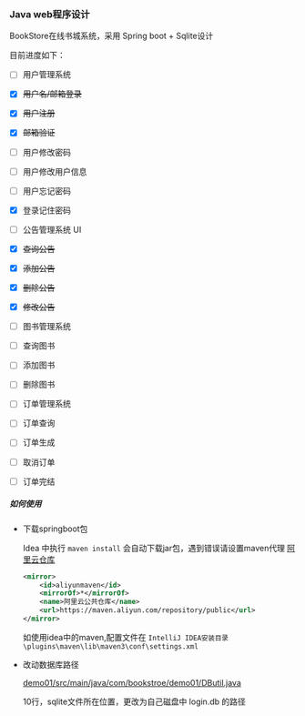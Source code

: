 ### Java web程序设计

BookStore在线书城系统，采用 Spring boot + Sqlite设计

目前进度如下：



- [ ] 用户管理系统

- [x] <del>用户名/邮箱登录</del>

- [x] <del>用户注册</del>

- [x] <del>邮箱验证</del>

- [ ] 用户修改密码

- [ ] 用户修改用户信息

- [ ] 用户忘记密码

- [x] 登录记住密码

- [ ] 公告管理系统 UI

- [x] <del>查询公告 </del>

- [x] <del>添加公告</del>

- [x] <del>删除公告</del>

- [x] <del>修改公告</del>

- [ ] 图书管理系统

- [ ] 查询图书

- [ ] 添加图书

- [ ] 删除图书

- [ ] 订单管理系统

- [ ] 订单查询

- [ ] 订单生成

- [ ] 取消订单

- [ ] 订单完结

  



##### 如何使用

+ 下载springboot包

  Idea 中执行 `maven install` 会自动下载jar包，遇到错误请设置maven代理  [阿里云仓库](<https://help.aliyun.com/document_detail/102512.html?spm=a2c40.aliyun_maven_repo.0.0.36183054oA3kNQ>)

  ```xml
  <mirror>
      <id>aliyunmaven</id>
      <mirrorOf>*</mirrorOf>
      <name>阿里云公共仓库</name>
      <url>https://maven.aliyun.com/repository/public</url>
  </mirror>
  ```

  如使用idea中的maven,配置文件在 `IntelliJ IDEA安装目录\plugins\maven\lib\maven3\conf\settings.xml`



+ 改动数据库路径

  [demo01/src/main/java/com/bookstroe/demo01/DButil.java](http://cloud.yuanzhangzcc.com:3000/world/java-web/src/master/demo01/src/main/java/com/bookstroe/demo01/DButil.java)

  10行，sqlite文件所在位置，更改为自己磁盘中 login.db 的路径







